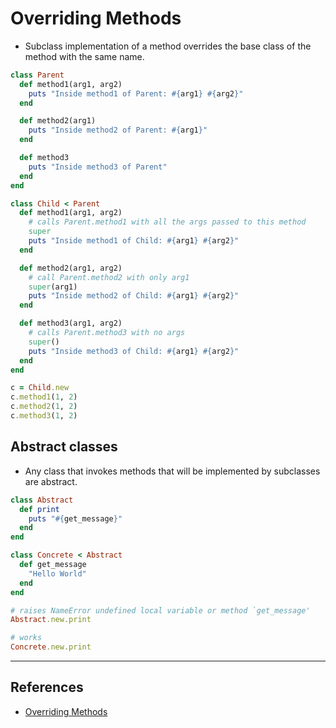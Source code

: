 # Overriding Methods

* Subclass implementation of a method overrides the base class of the method with the same name.

~~~ruby
class Parent
  def method1(arg1, arg2)
    puts "Inside method1 of Parent: #{arg1} #{arg2}"
  end

  def method2(arg1)
    puts "Inside method2 of Parent: #{arg1}"
  end

  def method3
    puts "Inside method3 of Parent"
  end
end

class Child < Parent
  def method1(arg1, arg2)
    # calls Parent.method1 with all the args passed to this method
    super
    puts "Inside method1 of Child: #{arg1} #{arg2}"
  end

  def method2(arg1, arg2)
    # call Parent.method2 with only arg1
    super(arg1)
    puts "Inside method2 of Child: #{arg1} #{arg2}"
  end

  def method3(arg1, arg2)
    # calls Parent.method3 with no args
    super()
    puts "Inside method3 of Child: #{arg1} #{arg2}"
  end
end

c = Child.new
c.method1(1, 2)
c.method2(1, 2)
c.method3(1, 2)
~~~

## Abstract classes

* Any class that invokes methods that will be implemented by subclasses are abstract.

~~~ruby
class Abstract
  def print
    puts "#{get_message}"
  end
end

class Concrete < Abstract
  def get_message
    "Hello World"
  end
end

# raises NameError undefined local variable or method `get_message'
Abstract.new.print

# works
Concrete.new.print
~~~

---

## References

* [Overriding Methods](http://rubylearning.com/satishtalim/ruby_overriding_methods.html)
